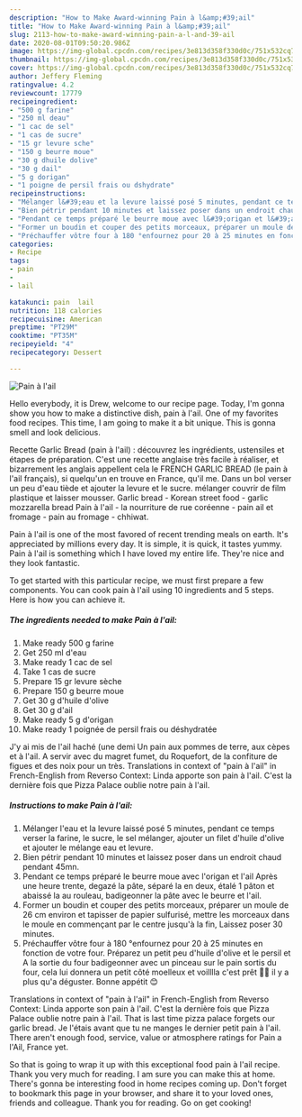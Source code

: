 ```yaml
---
description: "How to Make Award-winning Pain à l&amp;#39;ail"
title: "How to Make Award-winning Pain à l&amp;#39;ail"
slug: 2113-how-to-make-award-winning-pain-a-l-and-39-ail
date: 2020-08-01T09:50:20.986Z
image: https://img-global.cpcdn.com/recipes/3e813d358f330d0c/751x532cq70/pain-a-lail-photo-principale-de-la-recette.jpg
thumbnail: https://img-global.cpcdn.com/recipes/3e813d358f330d0c/751x532cq70/pain-a-lail-photo-principale-de-la-recette.jpg
cover: https://img-global.cpcdn.com/recipes/3e813d358f330d0c/751x532cq70/pain-a-lail-photo-principale-de-la-recette.jpg
author: Jeffery Fleming
ratingvalue: 4.2
reviewcount: 17779
recipeingredient:
- "500 g farine"
- "250 ml deau"
- "1 cac de sel"
- "1 cas de sucre"
- "15 gr levure sche"
- "150 g beurre moue"
- "30 g dhuile dolive"
- "30 g dail"
- "5 g dorigan"
- "1 poigne de persil frais ou dshydrate"
recipeinstructions:
- "Mélanger l&#39;eau et la levure laissé posé 5 minutes, pendant ce temps verser la farine, le sucre, le sel mélanger, ajouter un filet d&#39;huile d&#39;olive et ajouter le mélange eau et levure."
- "Bien pétrir pendant 10 minutes et laissez poser dans un endroit chaud pendant 45mn."
- "Pendant ce temps préparé le beurre moue avec l&#39;origan et l&#39;ail Après une heure trente, degazé la pâte, séparé la en deux, étalé 1 pâton et abaissé la au rouleau, badigeonner la pâte avec le beurre et l&#39;ail."
- "Former un boudin et couper des petits morceaux, préparer un moule de 26 cm environ et tapisser de papier sulfurisé, mettre les morceaux dans le moule en commençant par le centre jusqu&#39;à la fin, Laissez poser 30 minutes."
- "Préchauffer vôtre four à 180 °enfournez pour 20 à 25 minutes en fonction de votre four. Préparez un petit peu d&#39;huile d&#39;olive et le persil et A la sortie du four badigeonner avec un pinceau sur le pain sortis du four, cela lui donnera un petit côté moelleux et voilllla c&#39;est prêt 👍🏾 il y a plus qu&#39;a déguster. Bonne appétit 😊"
categories:
- Recipe
tags:
- pain
- 
- lail

katakunci: pain  lail 
nutrition: 118 calories
recipecuisine: American
preptime: "PT29M"
cooktime: "PT35M"
recipeyield: "4"
recipecategory: Dessert

---
```



![Pain à l&#39;ail](https://img-global.cpcdn.com/recipes/3e813d358f330d0c/751x532cq70/pain-a-lail-photo-principale-de-la-recette.jpg)

Hello everybody, it is Drew, welcome to our recipe page. Today, I'm gonna show you how to make a distinctive dish, pain à l&#39;ail. One of my favorites food recipes. This time, I am going to make it a bit unique. This is gonna smell and look delicious.

Recette Garlic Bread (pain à l&#39;ail) : découvrez les ingrédients, ustensiles et étapes de préparation. C&#39;est une recette anglaise très facile à réaliser, et bizarrement les anglais appellent cela le FRENCH GARLIC BREAD (le pain à l&#39;ail français), si quelqu&#39;un en trouve en France, qu&#39;il me. Dans un bol verser un peu d&#39;eau tiède et ajouter la levure et le sucre. mélanger couvrir de film plastique et laisser mousser. Garlic bread - Korean street food - garlic mozzarella bread Pain à l&#39;ail - la nourriture de rue coréenne - pain ail et fromage - pain au fromage - chhiwat.

Pain à l&#39;ail is one of the most favored of recent trending meals on earth. It's appreciated by millions every day. It is simple, it is quick, it tastes yummy. Pain à l&#39;ail is something which I have loved my entire life. They're nice and they look fantastic.


To get started with this particular recipe, we must first prepare a few components. You can cook pain à l&#39;ail using 10 ingredients and 5 steps. Here is how you can achieve it.

<!--inarticleads1-->

##### The ingredients needed to make Pain à l&#39;ail:

1. Make ready 500 g farine
1. Get 250 ml d&#39;eau
1. Make ready 1 cac de sel
1. Take 1 cas de sucre
1. Prepare 15 gr levure sèche
1. Prepare 150 g beurre moue
1. Get 30 g d&#39;huile d&#39;olive
1. Get 30 g d&#39;ail
1. Make ready 5 g d&#39;origan
1. Make ready 1 poignée de persil frais ou déshydratée


J&#39;y ai mis de l&#39;ail haché (une demi Un pain aux pommes de terre, aux cèpes et à l&#39;ail. A servir avec du magret fumet, du Roquefort, de la confiture de figues et des noix pour un très. Translations in context of &#34;pain à l&#39;ail&#34; in French-English from Reverso Context: Linda apporte son pain à l&#39;ail. C&#39;est la dernière fois que Pizza Palace oublie notre pain à l&#39;ail. 

<!--inarticleads2-->

##### Instructions to make Pain à l&#39;ail:

1. Mélanger l&#39;eau et la levure laissé posé 5 minutes, pendant ce temps verser la farine, le sucre, le sel mélanger, ajouter un filet d&#39;huile d&#39;olive et ajouter le mélange eau et levure.
1. Bien pétrir pendant 10 minutes et laissez poser dans un endroit chaud pendant 45mn.
1. Pendant ce temps préparé le beurre moue avec l&#39;origan et l&#39;ail Après une heure trente, degazé la pâte, séparé la en deux, étalé 1 pâton et abaissé la au rouleau, badigeonner la pâte avec le beurre et l&#39;ail.
1. Former un boudin et couper des petits morceaux, préparer un moule de 26 cm environ et tapisser de papier sulfurisé, mettre les morceaux dans le moule en commençant par le centre jusqu&#39;à la fin, Laissez poser 30 minutes.
1. Préchauffer vôtre four à 180 °enfournez pour 20 à 25 minutes en fonction de votre four. Préparez un petit peu d&#39;huile d&#39;olive et le persil et A la sortie du four badigeonner avec un pinceau sur le pain sortis du four, cela lui donnera un petit côté moelleux et voilllla c&#39;est prêt 👍🏾 il y a plus qu&#39;a déguster. Bonne appétit 😊


Translations in context of &#34;pain à l&#39;ail&#34; in French-English from Reverso Context: Linda apporte son pain à l&#39;ail. C&#39;est la dernière fois que Pizza Palace oublie notre pain à l&#39;ail. That is last time pizza palace forgets our garlic bread. Je l&#39;étais avant que tu ne manges le dernier petit pain à l&#39;ail. There aren&#39;t enough food, service, value or atmosphere ratings for Pain a l&#39;Ail, France yet. 

So that is going to wrap it up with this exceptional food pain à l&#39;ail recipe. Thank you very much for reading. I am sure you can make this at home. There's gonna be interesting food in home recipes coming up. Don't forget to bookmark this page in your browser, and share it to your loved ones, friends and colleague. Thank you for reading. Go on get cooking!
